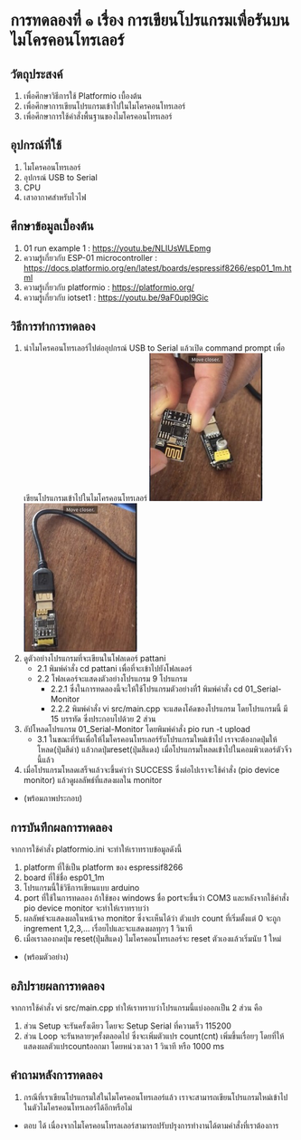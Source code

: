 # การทดลองที่ ๑ เรื่อง การเขียนโปรแกรมเพื่อรันบนไมโครคอนโทรเลอร์

## วัตถุประสงค์
1. เพื่อศึกษาวิธีการใช้ Platformio เบื้องต้น
2. เพื่อศึกษาการเขียนโปรแกรมเข้าไปในไมโครคอนโทรเลอร์
3. เพื่อศึกษาการใช้คำสั่งพื้นฐานของไมโครคอนโทรเลอร์

## อุปกรณ์ที่ใช้
1. ไมโครคอนโทรเลอร์
2. อุปกรณ์ USB to Serial
3. CPU
4. เสาอากาศสำหรับไวไฟ

## ศึกษาข้อมูลเบื้องต้น
1. 01 run example 1 : https://youtu.be/NLIUsWLEpmg
2. ความรู้เกี่ยวกับ ESP-01 microcontroller : https://docs.platformio.org/en/latest/boards/espressif8266/esp01_1m.html
3. ความรู้เกี่ยวกับ platformio : https://platformio.org/
4. ความรู้เกี่ยวกับ iotset1 : https://youtu.be/9aF0upI9Gic

## วิธีการทำการทดลอง
1. นำไมโครคอนโทรเลอร์ไปต่ออุปกรณ์ USB to Serial แล้วเปิด command prompt เพื่อเขียนโปรแกรมเข้าไปในไมโครคอนโทรเลอร์
![image](https://github.com/Nongpim/picture/blob/main/1%E0%B9%83%E0%B8%AB%E0%B8%A1%E0%B9%88.jpg)        ![image](https://github.com/Nongpim/picture/blob/main/2%E0%B9%83%E0%B8%AB%E0%B8%A1%E0%B9%88.jpg)
2. ดูตัวอย่างโปรแกรมที่จะเขียนในโฟลเดอร์ pattani 
   * 2.1 พิมพ์คำสั่ง cd pattani เพื่อที่จะเข้าไปยังโฟลเดอร์ 
   * 2.2 โฟลเดอร์จะแสดงตัวอย่างโปรแกรม 9 โปรแกรม
      * 2.2.1 ซึ่งในการทดลองนี้จะให้ใช้โปรแกรมตัวอย่างที่1 พิมพ์คำสั่ง cd 01_Serial-Monitor
      * 2.2.2 พิมพ์คำสั่ง vi src/main.cpp จะแสดงโค้ดของโปรแกรม โดยโปรแกรมนี้ มี 15 บรรทัด ซึ่งประกอบไปด้วย 2 ส่วน
3. อัปโหลดโปรแกรม 01_Serial-Monitor โดยพิมพ์คำสั่ง pio run -t upload
   * 3.1 ในขณะที่รันเพื่อให้ไมโครคอนโทรเลอร์รับโปรแกรมใหม่เข้าไป เราจะต้องกดปุ่มให้โหลด(ปุ่มสีดำ) แล้วกดปุ่มreset(ปุ่มสีแดง) เมื่อโปรแกรมโหลดเข้าไปในคอมพิวเตอร์ตัวจิ๋วนี้แล้ว 
4. เมื่อโปรแกรมโหลดเสร็จแล้วจะขึ้นคำว่า SUCCESS ซึ่งต่อไปเราจะใช้คำสั่ง (pio device monitor) แล้วดูผลลัพธ์ที่แสดงผลใน monitor
* (พร้อมภาพประกอบ)

## การบันทึกผลการทดลอง
จากการใช้คำสั่ง platformio.ini จะทำให้เราทราบข้อมูลดังนี้
1. platform ที่ใช้เป็น platform ของ espressif8266
2. board ที่ใช้ชื่อ esp01_1m
3. โปรแกรมนี้ใช้วิธีการเขียนแบบ arduino
4. port ที่ใช้ในการทดลอง ถ้าใช้ของ windows ชื่อ portจะขึ้นว่า COM3
และหลังจากใช้คำสั่ง pio device monitor จะทำให้เราทราบว่า
1. ผลลัพธ์จะแสดงผลในหน้าจอ monitor ซึ่งจะเห็นได้ว่า ตัวแปร count ที่เริ่มตั้งแต่ 0 จะถูก ingrement 1,2,3,... เรื่อยไปและจะแสดงผลทุกๆ 1 วินาที 
2. เมื่อเราลองกดปุ่ม reset(ปุ่มสีแดง) ไมโครคอนโทรเลอร์จะ reset ตัวเองแล้วเริ่มนับ 1 ใหม่
* (พร้อมตัวอย่าง)

## อภิปรายผลการทดลอง
จากการใช้คำสั่ง vi src/main.cpp ทำให้เราทราบว่าโปรแกรมนี้แบ่งออกเป็น 2 ส่วน คือ
1. ส่วน Setup จะรันครั้งเดียว โดยจะ Setup Serial ที่ความเร็ว 115200 
2. ส่วน Loop จะรันหลายๆครั้งตลอดไป ซึ่งจะเพิ่มตัวแปร count(cnt) เพิ่มขึ้นเรื่อยๆ โดยที่ให้แสดงผลตัวแปรcountออกมา โดยหน่วงเวลา 1 วินาที หรือ 1000 ms

## คำถามหลังการทดลอง
1. กรณีที่เราเขียนโปรแกรมใส่ในไมโครคอนโทรเลอร์แล้ว เราจะสามารถเขียนโปรแกรมใหม่เข้าไปในตัวไมโครคอนโทรเลอร์ได้อีกหรือไม่
* ตอบ ได้ เนื่องจากไมโครคอนโทรลเลอร์สามารถปรับปรุงการทำงานได้ตามคำสั่งที่เราต้องการ
